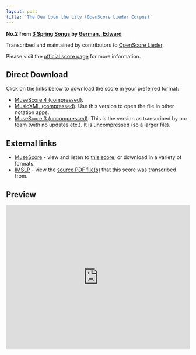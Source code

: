 ```yaml
---
layout: post
title: 'The Dew Upon the Lily (OpenScore Lieder Corpus)'
---
```


__No.2 from [3 Spring Songs](https://fourscoreandmore.org/openscore/lieder/German,_Edward/3_Spring_Songs/) by [German,_Edward](https://fourscoreandmore.org/openscore/lieder/German,_Edward)__

Transcribed and maintained by contributors to [OpenScore Lieder].

Please visit the [official score page] for more information.

[official score page]: https://musescore.com/openscore-lieder-corpus/scores/6243838
[OpenScore Lieder]: https://musescore.com/openscore-lieder-corpus

## Direct Download

Click on the links below to download the score in your preferred format:
- [MuseScore 4 (compressed)](https://github.com/openscore/lieder/blob/main/scores/German,_Edward/3_Spring_Songs/2_The_Dew_Upon_the_Lily/lc6243838.mscz?raw=true).
- [MusicXML (compressed)](https://github.com/openscore/lieder/blob/main/scores/German,_Edward/3_Spring_Songs/2_The_Dew_Upon_the_Lily/lc6243838.mxl?raw=true). Use this version to open the file in other notation apps.
- [MuseScore 3 (uncompressed)](https://github.com/openscore/lieder/blob/main/scores/German,_Edward/3_Spring_Songs/2_The_Dew_Upon_the_Lily/lc6243838.mscx?raw=true). This is the version as transcribed by our team (with no updates etc.). It is uncompressed (so a larger file).

## External links

- [MuseScore] - view and listen to [this score][MuseScore], or download in a variety of formats.
- [IMSLP] - view the [source PDF file(s)][IMSLP] that this score was transcribed from.

[MuseScore]: https://musescore.com/score/6243838
[IMSLP]: https://imslp.org/wiki/Special:ReverseLookup/167819

## Preview

<iframe width="100%" height="394" src="https://musescore.com/openscore-lieder-corpus/scores/6243838/embed" frameborder="0" allowfullscreen allow="autoplay; fullscreen"></iframe>
